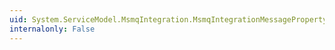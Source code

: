 ```yaml
---
uid: System.ServiceModel.MsmqIntegration.MsmqIntegrationMessageProperty.Get(System.ServiceModel.Channels.Message)
internalonly: False
---
```


